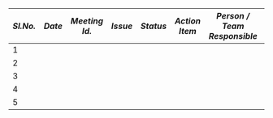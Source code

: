 |*Sl.No.*| *Date*	| *Meeting Id.* |	*Issue*	| *Status*	| *Action Item* |	*Person / Team Responsible*	| *Expected Date of Closure* 
| --- | --- | --- | --- | --- | --- | --- | --- |
| 1 |  |  |  | |  |  | |
| 2 |  |  |  | |  |  | |
| 3 |  |  |  | |  |  | |
| 4 |  |  |  | |  |  | |
| 5 |  |  |  | |  |  | |
